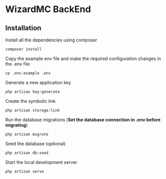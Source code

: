 # WizardMC BackEnd

## Installation

Install all the dependencies using composer

    composer install

Copy the example env file and make the required configuration changes in the .env file

    cp .env.example .env

Generate a new application key

    php artisan key:generate

Create the symbolic link

    php artisan storage:link

Run the database migrations (**Set the database connection in .env before migrating**)

    php artisan migrate

Seed the database (optional)

    php artisan db:seed

Start the local development server

    php artisan serve
